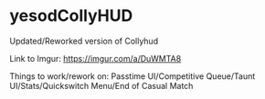 # yesodCollyHUD
 Updated/Reworked version of Collyhud


Link to Imgur: https://imgur.com/a/DuWMTA8

Things to work/rework on: Passtime UI/Competitive Queue/Taunt UI/Stats/Quickswitch Menu/End of Casual Match

